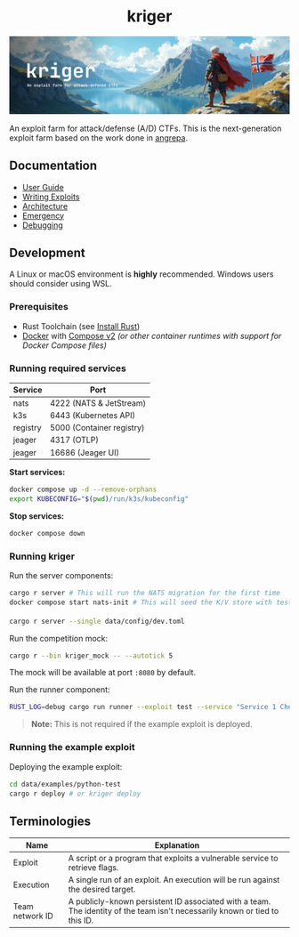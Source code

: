 <div align="center">
<h1>kriger</h1>
</div>

![](.github/assets/banner.png)

An exploit farm for attack/defense (A/D) CTFs. This is the next-generation exploit farm based on the work done
in [angrepa](https://github.com/Cyberlandslaget/angrepa).

## Documentation

- [User Guide](docs/user.md)
- [Writing Exploits](docs/exploits.md)
- [Architecture](docs/architecture.md)
- [Emergency](docs/emergency.md)
- [Debugging](docs/debugging.md)

## Development

A Linux or macOS environment is **highly** recommended. Windows users should consider using WSL.

### Prerequisites

- Rust Toolchain (see [Install Rust](https://www.rust-lang.org/tools/install))
- [Docker](https://docs.docker.com/engine/install/) with [Compose v2](https://docs.docker.com/compose/install/) *(or
  other container runtimes with support for Docker Compose files)*

### Running required services

| Service  | Port                      |
|----------|---------------------------|
| nats     | 4222 (NATS & JetStream)   |
| k3s      | 6443 (Kubernetes API)     |
| registry | 5000 (Container registry) |
| jeager   | 4317 (OTLP)               |
| jeager   | 16686 (Jeager UI)         |

**Start services:**

```bash
docker compose up -d --remove-orphans
export KUBECONFIG="$(pwd)/run/k3s/kubeconfig"
```

**Stop services:**

```bash
docker compose down
```

### Running kriger

Run the server components:

```bash
cargo r server # This will run the NATS migration for the first time
docker compose start nats-init # This will seed the K/V store with test data

cargo r server --single data/config/dev.toml 
```

Run the competition mock:

```bash
cargo r --bin kriger_mock -- --autotick 5
```

The mock will be available at port `:8080` by default.

Run the runner component:

```bash
RUST_LOG=debug cargo run runner --exploit test --service "Service 1 Checker 1" --flag-format "[A-Z0-9]{31}=" -- bash -c 'head -c 19 /dev/random | base32'
```

> **Note:** This is not required if the example exploit is deployed.

### Running the example exploit

Deploying the example exploit:

```bash
cd data/examples/python-test
cargo r deploy # or kriger deploy
```

## Terminologies

| Name            | Explanation                                                                                                                 |
|-----------------|-----------------------------------------------------------------------------------------------------------------------------|
| Exploit         | A script or a program that exploits a vulnerable service to retrieve flags.                                                 |
| Execution       | A single run of an exploit. An execution will be run against the desired target.                                            |
| Team network ID | A publicly-known persistent ID associated with a team. The identity of the team isn't necessarily known or tied to this ID. |
